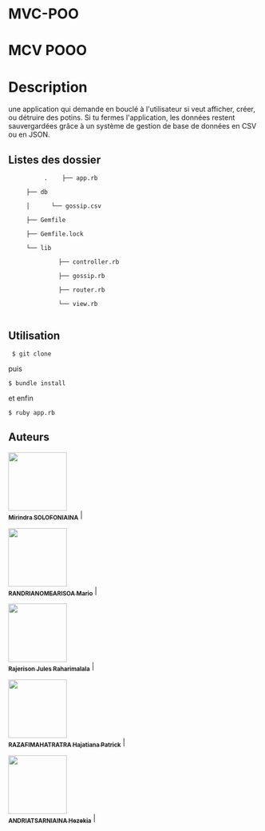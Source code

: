 # MVC-POO

# MCV POOO
 
# Description
une application qui demande en bouclé à l'utilisateur si veut afficher, créer, ou détruire des potins. Si tu fermes l'application, les données restent sauvergardées grâce à un système de gestion de base de données en CSV ou en JSON.


## Listes des dossier

```mermaid
          .    ├── app.rb

     ├── db

     │      └── gossip.csv

     ├── Gemfile

     ├── Gemfile.lock

     └── lib

              ├── controller.rb

              ├── gossip.rb

              ├── router.rb

              └── view.rb


```

## Utilisation


```
 $ git clone 
```
puis 

```
$ bundle install
```
et enfin 

```
$ ruby app.rb
```



## Auteurs

[<img src="https://avatars3.githubusercontent.com/u/35838502?s=460&amp" width="117px;"/><br /><sub><b>Mirindra SOLOFONIAINA</b></sub>](https://github.com/Mirindras) |

[<img src="https://avatars1.githubusercontent.com/u/41254151?s=460&u=d8bc322d1cb7796ce1f945dc48687ddbdcfbbc8f&v=4" width="117px;"/><br /><sub><b>RANDRIANOMEARISOA Mario</b></sub>](https://github.com/MaxR522) |

[<img src="https://avatars1.githubusercontent.com/u/67895253?s=460&u=6dccef4960d734ff1b1a7194587f3a22d317d682&v=4" width="117px;"/><br /><sub><b>Rajerison Jules Raharimalala</b></sub>](https://github.com/rajerison-jules) | 

[<img src="https://avatars0.githubusercontent.com/u/52158880?s=460&v=4" width="117px;"/><br /><sub><b>RAZAFIMAHATRATRA Hajatiana Patrick</b></sub>](https://github.com/hajatianapatrick) | 

[<img src="https://avatars2.githubusercontent.com/u/67896318?s=460&u=a261ab1ac5d06d4824424f64dd9478728283c8fc&v=4" width="117px;"/><br /><sub><b>ANDRIATSARNIAINA Hezekia</b></sub>](https://github.com/hezekia783/) |
